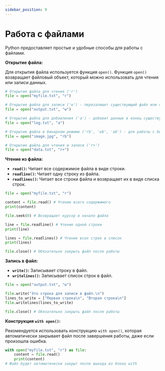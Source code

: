 ```yaml
---
sidebar_position: 9
---
```


# Работа с файлами

Python предоставляет простые и удобные способы для работы с файлами.

**Открытие файла:**

Для открытия файла используется функция `open()`. Функция `open()` возвращает файловый объект, который можно использовать для чтения или записи данных.

```python
# Открытие файла для чтения ('r')
file = open("myfile.txt", "r")

# Открытие файла для записи ('w') - перезапишет существующий файл или создаст новый
file = open("output.txt", "w")

# Открытие файла для добавления ('a') - добавит данные в конец существующего файла или создаст новый
file = open("log.txt", "a")

# Открытие файла в бинарном режиме ('rb', 'wb', 'ab') - для работы с бинарными файлами (например, изображениями)
file = open("image.jpg", "rb")

# Открытие файла для чтения и записи ('r+')
file = open("data.txt", "r+")
```

**Чтение из файла:**

  * **`read()`:** Читает все содержимое файла в виде строки.
  * **`readline()`:** Читает одну строку из файла.
  * **`readlines()`:** Читает все строки файла и возвращает их в виде списка строк.

<!-- end list -->

```python
file = open("myfile.txt", "r")

content = file.read() # Чтение всего содержимого
print(content)

file.seek(0) # Возвращает курсор в начало файла

line = file.readline() # Чтение одной строки
print(line)

lines = file.readlines() # Чтение всех строк в список
print(lines)

file.close() # Обязательно закрыть файл после работы
```

**Запись в файл:**

  * **`write()`:** Записывает строку в файл.
  * **`writelines()`:** Записывает список строк в файл.

<!-- end list -->

```python
file = open("output.txt", "w")

file.write("Это строка для записи в файл.\n")
lines_to_write = ["Первая строка\n", "Вторая строка\n"]
file.writelines(lines_to_write)

file.close() # Обязательно закрыть файл после работы
```

**Конструкция `with open()`:**

Рекомендуется использовать конструкцию `with open()`, которая автоматически закрывает файл после завершения работы, даже если произошла ошибка.

```python
with open("myfile.txt", "r") as file:
    content = file.read()
    print(content)
# Файл будет автоматически закрыт после выхода из блока with
```